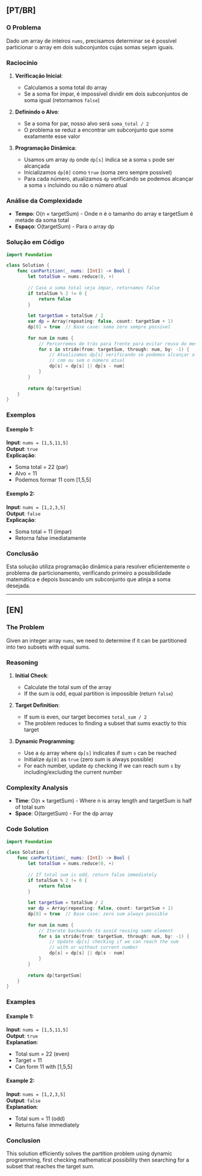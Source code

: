 ## [PT/BR]

### O Problema

Dado um array de inteiros `nums`, precisamos determinar se é possível particionar o array em dois subconjuntos cujas somas sejam iguais.

### Raciocínio

1. **Verificação Inicial**:
   - Calculamos a soma total do array
   - Se a soma for ímpar, é impossível dividir em dois subconjuntos de soma igual (retornamos `false`)

2. **Definindo o Alvo**:
   - Se a soma for par, nosso alvo será `soma_total / 2`
   - O problema se reduz a encontrar um subconjunto que some exatamente esse valor

3. **Programação Dinâmica**:
   - Usamos um array `dp` onde `dp[s]` indica se a soma `s` pode ser alcançada
   - Inicializamos `dp[0]` como `true` (soma zero sempre possível)
   - Para cada número, atualizamos `dp` verificando se podemos alcançar a soma `s` incluindo ou não o número atual

### Análise da Complexidade

- **Tempo**: O(n × targetSum) - Onde n é o tamanho do array e targetSum é metade da soma total
- **Espaço**: O(targetSum) - Para o array dp

### Solução em Código

```swift
import Foundation

class Solution {
    func canPartition(_ nums: [Int]) -> Bool {
        let totalSum = nums.reduce(0, +)
        
        // Caso a soma total seja ímpar, retornamos false
        if totalSum % 2 != 0 {
            return false
        }
        
        let targetSum = totalSum / 2
        var dp = Array(repeating: false, count: targetSum + 1)
        dp[0] = true  // Base case: soma zero sempre possível
        
        for num in nums {
            // Percorremos de trás para frente para evitar reuso do mesmo elemento
            for s in stride(from: targetSum, through: num, by: -1) {
                // Atualizamos dp[s] verificando se podemos alcançar a soma
                // com ou sem o número atual
                dp[s] = dp[s] || dp[s - num]
            }
        }
        
        return dp[targetSum]
    }
}
```

### Exemplos

#### Exemplo 1:
**Input**: `nums = [1,5,11,5]`  
**Output**: `true`  
**Explicação**:
- Soma total = 22 (par)
- Alvo = 11
- Podemos formar 11 com [1,5,5]

#### Exemplo 2:
**Input**: `nums = [1,2,3,5]`  
**Output**: `false`  
**Explicação**:
- Soma total = 11 (ímpar)
- Retorna false imediatamente

### Conclusão

Esta solução utiliza programação dinâmica para resolver eficientemente o problema de particionamento, verificando primeiro a possibilidade matemática e depois buscando um subconjunto que atinja a soma desejada.

---

## [EN]

### The Problem

Given an integer array `nums`, we need to determine if it can be partitioned into two subsets with equal sums.

### Reasoning

1. **Initial Check**:
   - Calculate the total sum of the array
   - If the sum is odd, equal partition is impossible (return `false`)

2. **Target Definition**:
   - If sum is even, our target becomes `total_sum / 2`
   - The problem reduces to finding a subset that sums exactly to this target

3. **Dynamic Programming**:
   - Use a `dp` array where `dp[s]` indicates if sum `s` can be reached
   - Initialize `dp[0]` as `true` (zero sum is always possible)
   - For each number, update `dp` checking if we can reach sum `s` by including/excluding the current number

### Complexity Analysis

- **Time**: O(n × targetSum) - Where n is array length and targetSum is half of total sum
- **Space**: O(targetSum) - For the dp array

### Code Solution

```swift
import Foundation

class Solution {
    func canPartition(_ nums: [Int]) -> Bool {
        let totalSum = nums.reduce(0, +)
        
        // If total sum is odd, return false immediately
        if totalSum % 2 != 0 {
            return false
        }
        
        let targetSum = totalSum / 2
        var dp = Array(repeating: false, count: targetSum + 1)
        dp[0] = true  // Base case: zero sum always possible
        
        for num in nums {
            // Iterate backwards to avoid reusing same element
            for s in stride(from: targetSum, through: num, by: -1) {
                // Update dp[s] checking if we can reach the sum
                // with or without current number
                dp[s] = dp[s] || dp[s - num]
            }
        }
        
        return dp[targetSum]
    }
}
```

### Examples

#### Example 1:
**Input**: `nums = [1,5,11,5]`  
**Output**: `true`  
**Explanation**:
- Total sum = 22 (even)
- Target = 11
- Can form 11 with [1,5,5]

#### Example 2:
**Input**: `nums = [1,2,3,5]`  
**Output**: `false`  
**Explanation**:
- Total sum = 11 (odd)
- Returns false immediately

### Conclusion

This solution efficiently solves the partition problem using dynamic programming, first checking mathematical possibility then searching for a subset that reaches the target sum.